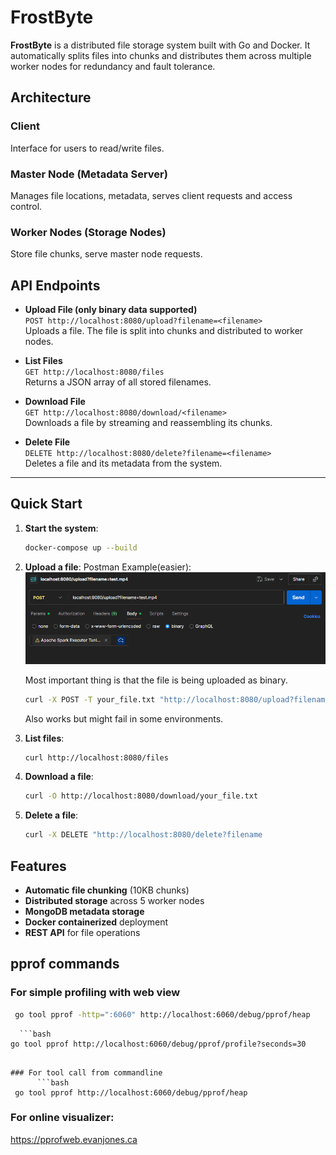 # FrostByte

**FrostByte** is a distributed file storage system built with Go and Docker. It automatically splits files into chunks and distributes them across multiple worker nodes for redundancy and fault tolerance.

## Architecture

### Client
Interface for users to read/write files.

### Master Node (Metadata Server)
Manages file locations, metadata, serves client requests and access control.

### Worker Nodes (Storage Nodes)
Store file chunks, serve master node requests.

## API Endpoints

- **Upload File (only binary data supported)**  
  `POST http://localhost:8080/upload?filename=<filename>`  
  Uploads a file. The file is split into chunks and distributed to worker nodes.

- **List Files**  
  `GET http://localhost:8080/files`  
  Returns a JSON array of all stored filenames.

- **Download File**  
  `GET http://localhost:8080/download/<filename>`  
  Downloads a file by streaming and reassembling its chunks.

- **Delete File**  
  `DELETE http://localhost:8080/delete?filename=<filename>`  
  Deletes a file and its metadata from the system.

---

## Quick Start

1. **Start the system**:
   ```bash
   docker-compose up --build
   ```

2. **Upload a file**:
   Postman Example(easier):
   ![Postman](./images/postman_screenshot.png)

   Most important thing is that the file is being uploaded as binary.

   ```bash
   curl -X POST -T your_file.txt "http://localhost:8080/upload?filename=your_file.txt"
   ```
   Also works but might fail in some environments.

4. **List files**:
   ```bash
   curl http://localhost:8080/files
   ```

5. **Download a file**:
   ```bash
   curl -O http://localhost:8080/download/your_file.txt
   ```

6. **Delete a file**:
   ```bash
   curl -X DELETE "http://localhost:8080/delete?filename

## Features

- **Automatic file chunking** (10KB chunks)
- **Distributed storage** across 5 worker nodes
- **MongoDB metadata storage**
- **Docker containerized** deployment
- **REST API** for file operations


## pprof commands

   ### For simple profiling with web view
   ```bash
    go tool pprof -http=":6060" http://localhost:6060/debug/pprof/heap
   ```

      ```bash
    go tool pprof http://localhost:6060/debug/pprof/profile?seconds=30
   ```

   ### For tool call from commandline
         ```bash
    go tool pprof http://localhost:6060/debug/pprof/heap 
   ```

   ### For online visualizer:

   https://pprofweb.evanjones.ca
